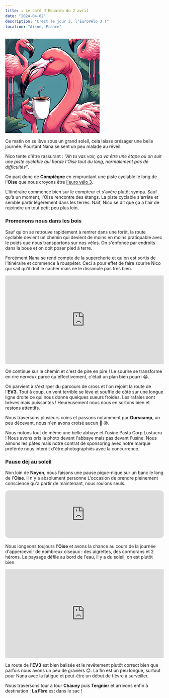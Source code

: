 ```yaml
---
title: ☕ Le café d'Eduardo du 2 avril
date: "2024-04-02"
description: "C'est le jour 3, l'EuroVélo 3 !"
location: "Aisne, France"
---
```


![Café d'Eduardo](../cafe_eduardo.png)

Ce matin on se lève sous un grand soleil, cela laisse présager une belle journée. Pourtant Nana se sent un peu malade au réveil.

Nico tente d'être rassurant :
*"Ah tu vas voir, ça va être une étape où on suit une piste cyclable qui borde l'Oise tout du long, normalement pas de difficultés"*.

On part donc de **Compiègne** en empruntant une piste cyclable le long de l'**Oise** que nous croyons être [l'euro vélo 3](https://fr.eurovelo.com/ev3).

L'itinéraire commence bien sur le compteur et s'avère plutôt sympa. Sauf qu'à un moment, l'Oise rencontre des étangs. La piste cyclable s'arrête et semble partir légèrement dans les terres. Naïf, Nico se dit que ça a l'air de rejoindre un tout petit peu plus loin.

### Promenons nous dans les bois
Sauf qu'on se retrouve rapidement à rentrer dans une forêt, la route cyclable devient un chemin qui devient de moins en moins pratiquable avec le poids que nous transportons sur nos vélos. On s'enfonce par endroits dans la boue et on doit poser pied à terre. 

Forcément Nana se rend compte de la supercherie et qu'on est sortis de l'itinéraire et commence à rouspéter. Ceci a pour effet de faire sourire Nico qui sait qu'il doit le cacher mais ne le dissimule pas très bien.

<div style="width: 100%; height: 0; position: relative; padding-bottom: 56%;"><iframe src="https://giphy.com/embed/l0ExtWSZEgiJUaoU0" style="top: 0; left: 0; width: 100%; height: 100%; position: absolute; border: 0;" allowfullscreen scrolling="no" allow="encrypted-media;" class="giphy-embed"></iframe></div>

On continue sur le chemin et c'est de pire en pire ! Le sourire se transforme en rire nerveux parce qu'effectivement, c'était un plan bien pourri 😂.

On parvient à s'extirper du parcours de cross et l'on rejoint la route de l'**EV3**. Tout à coup, un vent terrible se lève et souffle de côté sur une longue ligne droite ce qui nous donne quelques sueurs froides. Les rafales sont brèves mais puissantes ! Heureusement nous nous en sortons bien et restons attentifs.

Nous traversons plusieurs coins et passons notamment par **Ourscamp**, un peu décevant, nous n'en avons croisé aucun 🐻 ☹️.

Nous notons tout de même une belle abbaye et l'usine Pasta Corp Lustucru ! Nous avons pris la photo devant l'abbaye mais pas devant l'usine. Nous aimons les pâtes mais notre contrat de sponsoring avec notre marque préférée nous interdit d'être photographiés avec la concurrence.

### Pause déj au soleil
Non loin de **Noyon**, nous faisons une pause pique-nique sur un banc le long de l'**Oise**. Il n'y a absolument personne L'occasion de prendre pleinement conscience qu'à partir de maintenant, nous roulons seuls.

<iframe style="border-radius:12px" src="https://open.spotify.com/embed/track/75rMuRwVOUQ6pyVJsUOY5C?utm_source=generator&theme=0" width="100%" height="152" frameBorder="0" allow="autoplay; clipboard-write; encrypted-media; fullscreen; picture-in-picture" loading="lazy"></iframe>

Nous longeons toujours l'**Oise** et avons la chance au cours de la journée d'appercevoir de nombreux oiseaux : des aigrettes, des cormorans et 2 hérons. Le paysage défile au bord de l'eau, il y a du soleil, on est plutôt bien.

<div style="width: 100%; height: 0; position: relative; padding-bottom: 56%;"><iframe src="https://giphy.com/embed/aiE3JQU3vLqTK" style="top: 0; left: 0; width: 100%; height: 100%; position: absolute; border: 0;" allowfullscreen scrolling="no" allow="encrypted-media;" class="giphy-embed"></iframe></div>

La route de l'**EV3** est bien balisée et le revêtement plutôt correct bien que parfois nous avons un peu de graviers 😊. La fin est un peu longue, surtout pour Nana avec la fatigue et peut-être un début de fièvre à surveiller.

Nous traversons tour à tour **Chauny** puis **Tergnier** et arrivons enfin à destination :
**La Fère** est dans le sac !